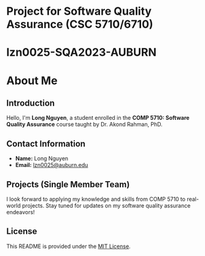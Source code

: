 # Project for Software Quality Assurance (CSC 5710/6710)

# lzn0025-SQA2023-AUBURN

# About Me

## Introduction
Hello, I'm **Long Nguyen**, a student enrolled in the **COMP 5710: Software Quality Assurance** course taught by Dr. Akond Rahman, PhD. 

## Contact Information
- **Name:** Long Nguyen
- **Email:** lzn0025@auburn.edu

## Projects (Single Member Team)
I look forward to applying my knowledge and skills from COMP 5710 to real-world projects. Stay tuned for updates on my software quality assurance endeavors!

## License
This README is provided under the [MIT License](LICENSE).

